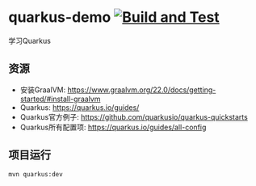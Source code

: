 # quarkus-demo [![Build and Test](https://github.com/blue0121/quarkus-demo/actions/workflows/maven.yml/badge.svg)](https://github.com/blue0121/quarkus-demo/actions/workflows/maven.yml)
学习Quarkus

## 资源
- 安装GraalVM: https://www.graalvm.org/22.0/docs/getting-started/#install-graalvm
- Quarkus: https://quarkus.io/guides/
- Quarkus官方例子: https://github.com/quarkusio/quarkus-quickstarts
- Quarkus所有配置项: https://quarkus.io/guides/all-config

## 项目运行
```
mvn quarkus:dev
```
